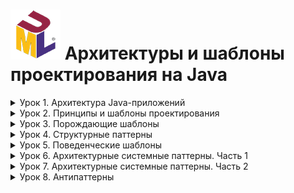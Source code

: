 # ![Patterns_UML logo](https://github.com/InsaneDan/InsaneDan/blob/main/UML_logo_80x80.png) Архитектуры и шаблоны проектирования на Java

<details>
<summary>Урок 1. Архитектура Java-приложений</summary>
  
1. Установить IBM Rational Software Architect Designer, Modelio Open Source или другую похожую систему.  
a. https://www.ibm.com/developerworks/downloads/r/architect/index.html  
b. https://www.modelio.org/downloads/download-modelio.html  
c. http://staruml.io/  
2. Выбрать архитектуру домашнего CRM или ERP приложения. Обосновать выбранное решение.
</details>

<details>
<summary>Урок 2. Принципы и шаблоны проектирования</summary>
  
  1. Для домашнего проекта составить полную диаграмму классов. Какие классы будут присутствовать в системе? Какие атрибуты и методы они должны иметь? Какие из методов и атрибутов следует сделать публичными, а какие – приватными? Где можно применить наследование классов?
  2. Выделить три основных, на ваш взгляд, процесса, происходящих в проектируемой системе. Изобразить для этих процессов диаграммы последовательностей.
  
  ***Lesson 2 homework: Visual Paradigm class and sequens diagrams (e-commerce project.vpp)***  
  – диаграмма классов: описывает отношения сущностей базы данных в проекте интернет-магазина  
  – диаграмма последовательности: описывает цепочку событий при авторизации пользователя в системе (проверка логина и пароля), при смене пароля (forget password) и при выходе из аккаунта (logout)  
</details>

<details>
<summary>Урок 3. Порождающие шаблоны</summary>
  
1. Реализовать как минимум один порождающий паттерн в своем домашнем приложении.

***Lesson 3 homework: Пример Factory Method (Virtual Constructor)***
Приложение создает и отправляет пользователю напоминания. Варианты "напоминалок" – смс, e-mail, сообщение в чат, телефонный звонок.
(создает и отправляет - условно, без реализации)
</details>

<details>
<summary>Урок 4. Структурные паттерны</summary>

-----------------------------------
1. ***Адаптер (Adapter, Wrapper)***
  
<details>
<summary>Вариант 1. Выдача кредитной карты клиенту</summary>

* Адаптер (Wrapper) предоставляет клиенту требуемый интерфейс, при этом использует функционал класса с другим (несовместимым) интерфейсом.  
* Target: CreditCard - требуемый клиентом интерфейс.  
* Adaptee: BankDetails - адаптируемый класс, функциональность которого использует адаптер, а результаты "отдает" клиенту.  
* Adapter: BankCustomer - класс-обертка, который содержит требуемый интерфейс и измененную функциональность адаптируемого класса.  
* Client: DemoAdapter - взаимодействует с классом-адаптером.
</details>
<details>
<summary>Вариант 2. Плейер, который должен воспроизводить аудио из видео-файлов </summary>

* Имеется класс AudioPlayer, реализующий интерфейс MediaPlayer, по умолчанию может воспроизводить mp3-аудио файлы.  
* Также имеется интерфейс AdvancedMediaPlayer и реализующие его классы, которые воспроизводят файлы других форматов (avi, mov, mp4, midi).  
* С помощью класса MediaAdapter (имеет интефрейс MediaPlayer и использует объекты AdvancedMediaPlayer) добавляем AudioPlayer'у возможность воспроизводить файлы других форматов, не зная конкретные классы, которые это реализуют.  
* Клиент - DemoAppAdapter - запускает различные типы файлов в AudioPlayer'е.

Идея взята на https://www.tutorialspoint.com/design_pattern/adapter_pattern.htm
</details>

-----------------------------------
2. ***Мост (Bridge)***
<details>
<summary>Процесс производства печатной продукции в типографии (упрощенно)</summary>

Имеется типография, которая выпускает различную печатную продукцию: постеры, блокноты, 
журналы, книги. Ассортимент может быть разнообразным и может меняться (например, 
блокноты разных цветов). В перспективе ассортимент может быть расширен - листовки, 
газеты, ежедневники, календари и т.д.  
Каждое изделие при изготовлении проходит ряд этапов. Для изделий не реализуются 
отдельные этапы (например, WritingBook, CopyeditingBook, DesignBook и т.д.), а создается 
"производственная цепочка" (workFlows).  
Интерфейс WorkFlow будет связующим элеметном (bridge) между выпускаемыми продуктами и 
этапами производства.  

Участники паттерна «Bridge»:
* Abstarction (PrintMatter): определяет интерфейс абстракции и хранит ссылку на объект Implementor;
* RefinedAbstraction (Book, Magazine, Notepad, Poster): расширяет интерфейс определённый Abstraction;
* Implementor (WorkFlow): определяет интерфейс реализации. Интерфейс реализации необязательно должен совпадать с интерфейсом абстрации;
* ConcreteImplementor (WritingWorkFlow, CopyeditingWorkFlow, DesignWorkFlow, PrintingWorkFlow, BindingWorkFlow, ShippingWorkFlow): содержит конкретную реализацию интерфейса класса Implementor;
* Client (DemoAppBridge): использует объекты Abstraction.
</details>

-----------------------------------
3. ***Компоновщик (Дерево, Composite)***
<details>
<summary>Иерархическая структура отделов в организации – Departments</summary>

* Component (интерфейс Department) – общий интерфейс для простых и составных компонентов дерева;
* Leafs (FinancialDepartment, SalesDepartment) – оба реализуют базовый интерфейс с методом
  printDepartmentName(), не содержат ссылок на другие объекты;
* Composite (HeadDepartment) – композит или контейнер, содержит набор дочерних компонентов (листья
  или контейнеры), реализует базовый интерфейс и определяет функционал дочерних элементов.
* Client (DemoAppComposite) – работает со структурой через общий интерфейс компонентов.
</details>

<details>
<summary>Иерархическая структура (дерево) сотрудников – Employees</summary>

Компоновщиком является класс Employee, клиентом – DemoAppCompositeEmployee.
Клиент создает элементы структуры: "контейнеры" – CEO и начальники отделов, листья – сотрудники отделов. 
</details>

-----------------------------------
4. ***Декоратор (Decorator)***
<details>
<summary>Рисуем геометрические фигуры</summary>

* Component - интерфейс Shape;
* Concrete components – Cirle, Star, Triangle – содержат базовое поведение;
* Base Decorator (ShapeDecorator) – базовый декоратор, содержит ссылку на вложенный объект-компонент.
* Concrete Decorators (ColorDecorator, BorderWidthDecorator) – варианты декораторов.
* Client (DemoAppDecorator) – рисует (условно) различные варианты фигур.

</details>


-----------------------------------
5. ***Фасад (Facade)***
<details>
<summary>Понятный, но "нерабочий" пример на https://www.baeldung.com</summary>

https://www.baeldung.com/java-facade-pattern  
</details>
<details>
<summary>Система шифрования</summary>

Фасад предоставляет единый интерфейс и упрощает работу с разными компонентами системы.
</details>


-----------------------------------
6. ***Легковес (Flyweight)***
<details>
<summary>Примеры использования Flyweight + Factory</summary>

Подсмотрено на:

https://www.learn-it-with-examples.com/development/java/java-design-patterns/java-flyweight.html
https://refactoring.guru/ru/design-patterns/flyweight/java/example
</details>


-----------------------------------
7. ***Заместитель (Прокси, Proxy)***
<details>
<summary>Пример использования Proxy + Decorator (копипаст)</summary>

Источник: https://refactoring.guru/ru/design-patterns/proxy/java/example
</details>

  
-----------------------------------

</details>

<details>
<summary>Урок 5. Поведенческие шаблоны</summary>

-----------------------------------
1. ***Цепочка обязанностей (Chain of Responsibility)***
<details>
<summary>Обработка файла в цепочке хэндлеров в зависимости от типа (расширения)</summary>

* Клиент формирует последовательность выполнения обработчиков  
* Имеется общий интерфейс (Handler) и его конкретные реализации (TextFileHandler, DocFileHandler, ExcelFileHandler, AudioFileHandler, VideoFileHandler, ImageFileHandler)    
* File – "имитация" файла, содержит поля *наименование* и *тип* файла

Воспроизведено с https://www.javacodegeeks.com/2015/09/chain-of-responsibility-design-pattern-2.html
</details>

-----------------------------------
2. ***Команда (Command)***
<details>
<summary>Выполнение очереди команд</summary>

* в пакете Actions находятся классы, выполняющие определенные действия
* Command – общий интерфейс команд с единственным методом run
* Invokers: реализуют общий интерфейс Command и инкапсулируют действия классов из пакета Actions
* Reciever: CommandQueue – создает пул рабочих потоков, которые ожидают появление команды в очереди, 
выполняют, удаляют из очереди и ожидают следующую команду. Когда очередь команд опустошается, закрывается пул потоков.
* клиент (DemoAppCommand) – создает очередь из 20 команд (в цикле из 5 итераций по 4 команды) и запускает несколько 
потоков, в каждом из которых выполняется одна команда

Воспроизведено с https://www.javacodegeeks.com/2015/09/command-design-pattern.html
</details>

-----------------------------------
3. ***Интерпретатор (Interpreter)***
<details>
<summary>Интерпретатор даты текущей даты в зависимости от заданного формата</summary>

Воспроизведено с https://examples.javacodegeeks.com/core-java/java-interpreter-design-pattern-example/
</details>

<details>
<summary>Управление данными о сотрудниках</summary>

Копипаст с https://dzone.com/articles/using-interpreter-design-pattern-in-java
</details>

-----------------------------------
4. ***Итератор (Iterator)***
<details>
<summary>Итератор ArrayList'а</summary>
самый простой вариант, проверяется только следующий элемент (hasNext)
</details>

-----------------------------------
5. ***Медиатор (Mediator)***
<details>
<summary>GUI для хранилища заметок</summary>
Посредник/Медиатор размещает элементы на форме, получает от них извещения о событиях и выполняет 
соответствующие действия.

Копипаст с https://refactoring.guru/ru/design-patterns/mediator/java/example
</details>

-----------------------------------
6. ***Мементо (Memento)***
<details>
<summary>Сохранение состояния "условного" документа</summary>

Сохранение состояния небольшого объекта (3 поля), изменение значений полей и откат в исходное состояние.

Воспроизведено с https://examples.javacodegeeks.com/core-java/java-memento-design-pattern-example/
</details>

-----------------------------------
7. ***Наблюдатель (Издатель-Подписчик, Слушатель, Observer)***
<details>
<summary>Подписка и оповещение о новых сообщениях</summary>

* Subject – содержит методы для присоединения и отключения (подписать/отписать) наблюдателей;
* Observer – абстрактный класс + конкретные наблюдатели, "слушающие" новые сообщения; 
* Client (DemoAppObserver) – подписывает конкретных наблюдателей на рассылку сообщений, 
создает сообщения для Subject.

Воспроизведено с https://www.tutorialspoint.com/design_pattern/observer_pattern.htm
</details>
  
-----------------------------------
</details>

<details>
<summary>Урок 6. Архитектурные системные паттерны. Часть 1</summary>

</details>

<details>
<summary>Урок 7. Архитектурные системные паттерны. Часть 2</summary>

</details>

<details>
<summary>Урок 8. Антипаттерны</summary>

</details>
